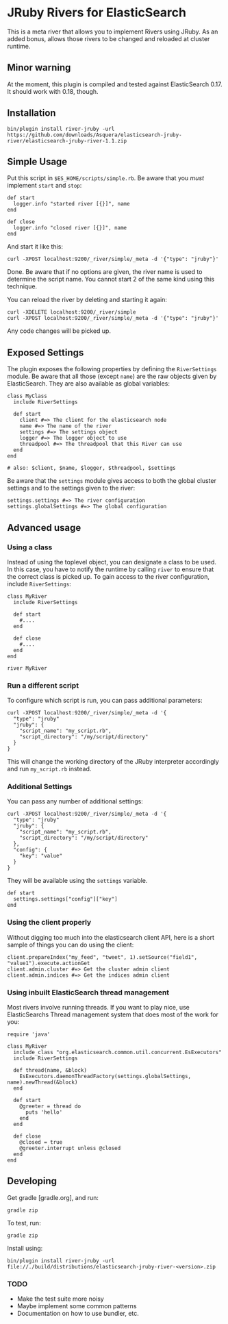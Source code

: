 # JRuby Rivers for ElasticSearch

This is a meta river that allows you to implement Rivers using JRuby. As an added bonus, allows those rivers to be changed and reloaded at cluster runtime.

## Minor warning

At the moment, this plugin is compiled and tested against ElasticSearch 0.17. It should work with 0.18, though.

## Installation

    bin/plugin install river-jruby -url https://github.com/downloads/Asquera/elasticsearch-jruby-river/elasticsearch-jruby-river-1.1.zip

## Simple Usage

Put this script in `$ES_HOME/scripts/simple.rb`. Be aware that you _must_ implement `start` and `stop`:

    def start
      logger.info "started river [{}]", name
    end

    def close
      logger.info "closed river [{}]", name
    end

And start it like this:

    curl -XPOST localhost:9200/_river/simple/_meta -d '{"type": "jruby"}'
    
Done. Be aware that if no options are given, the river name is used to determine the script name. You cannot start 2 of the same kind using this technique.

You can reload the river by deleting and starting it again:

    curl -XDELETE localhost:9200/_river/simple
    curl -XPOST localhost:9200/_river/simple/_meta -d '{"type": "jruby"}'

Any code changes will be picked up.

## Exposed Settings

The plugin exposes the following properties by defining the `RiverSettings` module. Be aware
that all those (except `name`) are the raw objects given by ElasticSearch. They are also available as global variables:

    class MyClass
      include RiverSettings

      def start
        client #=> The client for the elasticsearch node
        name #=> The name of the river
        settings #=> The settings object
        logger #=> The logger object to use
        threadpool #=> The threadpool that this River can use
      end
    end

    # also: $client, $name, $logger, $threadpool, $settings

Be aware that the `settings` module gives access to both the global cluster settings and to the settings given to the river:

    settings.settings #=> The river configuration
    settings.globalSettings #=> The global configuration

## Advanced usage

### Using a class

Instead of using the toplevel object, you can designate a class to be used. In this case, you have to notify the runtime by calling `river` to ensure that the correct class is picked up. To gain access to the river configuration, include `RiverSettings`:

    class MyRiver
      include RiverSettings

      def start
        #....
      end

      def close
        #....
      end
    end
    
    river MyRiver

### Run a different script

To configure which script is run, you can pass additional parameters:

    curl -XPOST localhost:9200/_river/simple/_meta -d '{
      "type": "jruby"
      "jruby": {
        "script_name": "my_script.rb",
        "script_directory": "/my/script/directory"
      }
    }

This will change the working directory of the JRuby interpreter accordingly and run `my_script.rb` instead.

### Additional Settings

You can pass any number of additional settings:

    curl -XPOST localhost:9200/_river/simple/_meta -d '{
      "type": "jruby"
      "jruby": {
        "script_name": "my_script.rb",
        "script_directory": "/my/script/directory"
      },
      "config": {
        "key": "value"
      }
    }

They will be available using the `settings` variable.

    def start
      settings.settings["config"]["key"]
    end

### Using the client properly

Without digging too much into the elasticsearch client API, here is a short sample of things you can do using the client:

    client.prepareIndex("my_feed", "tweet", 1).setSource("field1", "value1").execute.actionGet
    client.admin.cluster #=> Get the cluster admin client
    client.admin.indices #=> Get the indices admin client

### Using inbuilt ElasticSearch thread management

Most rivers involve running threads. If you want to play nice, use ElasticSearchs Thread management system that does most of the work for you:

    require 'java'

    class MyRiver
      include_class "org.elasticsearch.common.util.concurrent.EsExecutors"
      include RiverSettings
      
      def thread(name, &block)
        EsExecutors.daemonThreadFactory(settings.globalSettings, name).newThread(&block)
      end

      def start
        @greeter = thread do
          puts 'hello'
        end
      end

      def close
        @closed = true
        @greeter.interrupt unless @closed
      end
    end
    
## Developing

Get gradle [gradle.org], and run:

    gradle zip

To test, run:

    gradle zip

Install using:

    bin/plugin install river-jruby -url file://./build/distributions/elasticsearch-jruby-river-<version>.zip

### TODO

* Make the test suite more noisy
* Maybe implement some common patterns
* Documentation on how to use bundler, etc.
